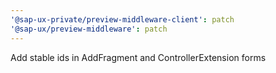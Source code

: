 ```yaml
---
'@sap-ux-private/preview-middleware-client': patch
'@sap-ux/preview-middleware': patch
---
```


Add stable ids in AddFragment and ControllerExtension forms
